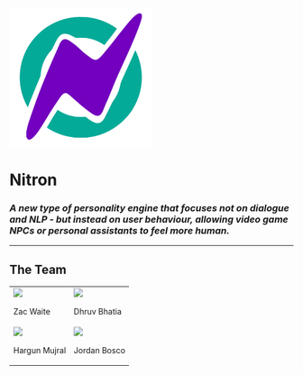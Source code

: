 <img height="50%" width="50%" src="https://raw.githubusercontent.com/nitron-gaming/.github/main/images/nitron-logo.png" />

# Nitron

### *A new type of personality engine that focuses not on dialogue and NLP - but instead on user behaviour, allowing video game NPCs or personal assistants to feel more human.*

---

## The Team

<table>
<tr>
<td>
<img src="https://raw.githubusercontent.com/nitron-gaming/.github/main/images/zac-waite.png" />
<p>Zac Waite</p>
</td>
<td>
<img src="https://raw.githubusercontent.com/nitron-gaming/.github/main/images/dhruv-bhatia.png" />
<p>Dhruv Bhatia</p>
</td>
</tr>
<td>
<img src="https://raw.githubusercontent.com/nitron-gaming/.github/main/images/hargun-mujral.png" />
<p>Hargun Mujral</p>
</td>
<td>
<img src="https://raw.githubusercontent.com/nitron-gaming/.github/main/images/jordan-bosco.png" />
<p>Jordan Bosco</p>
</td>
</tr>
</table>